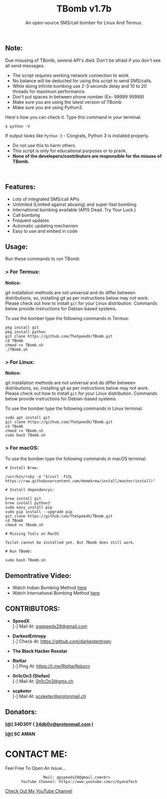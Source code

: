 <h1 align="center">TBomb v1.7b</h1>
<p align="center">An open-source SMS/call bomber for Linux And Termux.</p><br>

## Note:

Due misusing of TBomb, several API's died. 
Don't be afraid if you don't see all send messages.

- The script requires working network connection to work.
- No balance will be deducted for using this script to send SMS/calls.
- While doing infinite bombing use 2-3 seconds delay and 10 to 20 threads for maximum performance.
- Don't put spaces in between phone number (Ex- 99999 99999)
- Make sure you are using the latest version of TBomb
- Make sure you are using Python3.

Here's how you can check it. Type this command in your terminal.
```
$ python -V
```
If output looks like `Python 3` - Congrats, Python 3 is installed properly.

- Do not use this to harm others.
- This script is only for educational purposes or to prank.
- **None of the developers/contributors are responsible for the misuse of TBomb.**
<br>

## Features:

- Lots of integrated SMS/call APIs
- Unlimited (Limited against abusing) and super-fast bombing
- International bombing available (APIS Dead. Try Your Luck.) 
- Call bombing
- Frequent updates
- Automatic updating mechanism
- Easy to use and embed in code

## Usage:

Run these commands to run TBomb

### > For Termux:

**Notice:** 

git installation methods are not universal and do differ between distributions,
so, installing git as per instructions below may not work.
Please check out how to install `git` for your Linux distribution.
Commands below provide instructions for Debian-based systems.

To use the bomber type the following commands in Termux:
```
pkg install git
pkg install python
git clone https://github.com/TheSpeedX/TBomb.git
cd TBomb
chmod +x TBomb.sh
./TBomb.sh
```

### > For Linux:

**Notice:** 

git installation methods are not universal and do differ between distributions,
so, installing git as per instructions below may not work.
Please check out how to install `git` for your Linux distribution.
Commands below provide instructions for Debian-based systems.

To use the bomber type the following commands in Linux terminal:
```
sudo apt install git
git clone https://github.com/TheSpeedX/TBomb.git
cd TBomb
chmod +x TBomb.sh
sudo bash TBomb.sh
```

### > For macOS:

To use the bomber type the following commands in macOS terminal:
```
# Install Brew: 

/usr/bin/ruby -e "$(curl -fsSL https://raw.githubusercontent.com/Homebrew/install/master/install)"

# Install dependencys:

brew install git
brew install python3
sudo easy_install pip
sudo pip install --upgrade pip
git clone https://github.com/TheSpeedX/TBomb.git
cd TBomb
chmod +x TBomb.sh

# Missing Tools on MacOS

Toilet cannot be installed yet. But TBomb does still work.

# Run TBomb:

sudo bash TBomb.sh
```

## Demontrative Video:

- Watch Indian Bombing Method <a href="https://youtu.be/9KWkwsr_QGw">here</a><br>
- Watch International Bombing Method <a href="https://youtu.be/JqsHkyIcnPM">here</a><br>

## CONTRIBUTORS:

- **SpeedX**<br>
[-] Mail At: ggspeedx29@gmail.com

- **DarkestEntropy**<br>
[-] Check At: https://github.com/darkestentropy

- **The Black Hacker Roxstar**<br>

- **Rieltar**<br>
[-] Ping At: https://t.me/RieltarReborn

- **0n1cOn3 (Stefan)**<br>
[-] Mail At: 0n1cOn3@gmx.ch

- **scpketer**<br>
[-] Mail At: scpketer@protonmail.ch


## Donators:

**[@] 34D30Y ( 34db0y@protonmail.com  )**

**[@] SC AMAN**

# CONTACT ME:

Feel Free To Open An Issue...

```
                 Mail: ggspeedx29@gmail.com<br>
       YouTube Channel: https://www.youtube.com/c/GyanaTech
```

<a href="https://www.youtube.com/c/GyanaTech">Check Out My YouTube Channel</a>

<!-- L3yvMKWbLJAermqvZT1vKmDkGwqsZmD1rK0= -->
